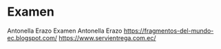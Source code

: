 # Examen
Antonella Erazo Examen
Antonella Erazo
https://fragmentos-del-mundo-ec.blogspot.com/
https://www.servientrega.com.ec/

